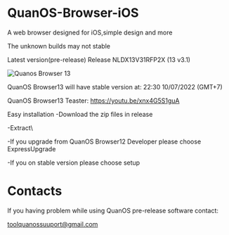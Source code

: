 # QuanOS-Browser-iOS
A web browser designed for iOS,simple design and more

The unknown builds may not stable


Latest version(pre-release) Release NLDX13V31RFP2X (13 v3.1)

![Quanos Browser 13](https://user-images.githubusercontent.com/107976829/175765240-13be212f-e0f6-4705-bd82-eb53c7465cb8.png)

QuanOS Browser13 will have stable version at:
22:30 10/07/2022 (GMT+7)

QuanOS Browser13 Teaster:
https://youtu.be/xnx4G5S1guA

Easy installation
-Download the zip files in release

-Extract\

-If you upgrade from QuanOS Browser12 Developer please choose ExpressUpgrade

-If you on stable version please choose setup

# Contacts

If you having problem while using QuanOS pre-release software contact:

toolquanossuuport@gmail.com

